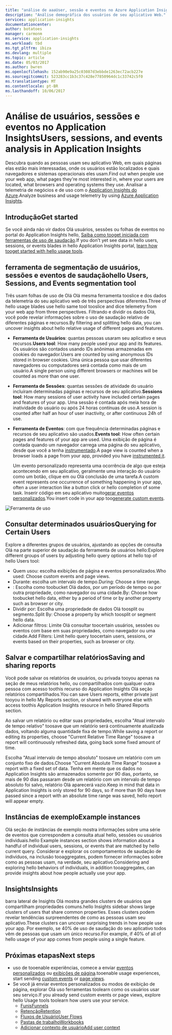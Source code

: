 ```yaml
---
title: "análise de aaaUser, sessão e eventos no Azure Application Insights | Documentos da Microsoft"
description: "Análise demográfica dos usuários de seu aplicativo Web."
services: application-insights
documentationcenter: 
author: botatoes
manager: carmonm
ms.service: application-insights
ms.workload: tbd
ms.tgt_pltfrm: ibiza
ms.devlang: multiple
ms.topic: article
ms.date: 05/03/2017
ms.author: bwren
ms.openlocfilehash: 152ab90e9a25c03087d3ebbde1263ec72acb227e
ms.sourcegitcommit: 523283cc1b3c37c428e77850964dc1c33742c5f0
ms.translationtype: MT
ms.contentlocale: pt-BR
ms.lasthandoff: 10/06/2017
---
```

# <a name="users-sessions-and-events-analysis-in-application-insights"></a><span data-ttu-id="a2367-103">Análise de usuários, sessões e eventos no Application Insights</span><span class="sxs-lookup"><span data-stu-id="a2367-103">Users, sessions, and events analysis in Application Insights</span></span>

<span data-ttu-id="a2367-104">Descubra quando as pessoas usam seu aplicativo Web, em quais páginas elas estão mais interessadas, onde os usuários estão localizados e quais navegadores e sistemas operacionais eles usam.</span><span class="sxs-lookup"><span data-stu-id="a2367-104">Find out when people use your web app, what pages they're most interested in, where your users are located, what browsers and operating systems they use.</span></span> <span data-ttu-id="a2367-105">Analisar a telemetria de negócios e de uso com o [Application Insights do Azure](app-insights-overview.md).</span><span class="sxs-lookup"><span data-stu-id="a2367-105">Analyze business and usage telemetry by using [Azure Application Insights](app-insights-overview.md).</span></span>

## <a name="get-started"></a><span data-ttu-id="a2367-106">Introdução</span><span class="sxs-lookup"><span data-stu-id="a2367-106">Get started</span></span>

<span data-ttu-id="a2367-107">Se você ainda não vir dados Olá usuários, sessões ou folhas de eventos no portal do Application Insights hello, [Saiba como tooget iniciada com ferramentas de uso de saudação](app-insights-usage-overview.md).</span><span class="sxs-lookup"><span data-stu-id="a2367-107">If you don't yet see data in hello users, sessions, or events blades in hello Application Insights portal, [learn how tooget started with hello usage tools](app-insights-usage-overview.md).</span></span>

## <a name="hello-users-sessions-and-events-segmentation-tool"></a><span data-ttu-id="a2367-108">ferramenta de segmentação de usuários, sessões e eventos de saudação</span><span class="sxs-lookup"><span data-stu-id="a2367-108">hello Users, Sessions, and Events segmentation tool</span></span>

<span data-ttu-id="a2367-109">Três usam folhas de uso de Olá Olá mesma ferramenta tooslice e dos dados da telemetria do seu aplicativo web de três perspectivas diferentes.</span><span class="sxs-lookup"><span data-stu-id="a2367-109">Three of hello usage blades use hello same tool tooslice and dice telemetry from your web app from three perspectives.</span></span> <span data-ttu-id="a2367-110">Filtrando e dividir os dados Olá, você pode revelar informações sobre o uso de saudação relativo de diferentes páginas e recursos.</span><span class="sxs-lookup"><span data-stu-id="a2367-110">By filtering and splitting hello data, you can uncover insights about hello relative usage of different pages and features.</span></span>

* <span data-ttu-id="a2367-111">**Ferramenta de Usuários**: quantas pessoas usaram seu aplicativo e seus recursos.</span><span class="sxs-lookup"><span data-stu-id="a2367-111">**Users tool**: How many people used your app and its features.</span></span>  <span data-ttu-id="a2367-112">Os usuários são contados usando IDs anônimas armazenadas em cookies do navegador.</span><span class="sxs-lookup"><span data-stu-id="a2367-112">Users are counted by using anonymous IDs stored in browser cookies.</span></span> <span data-ttu-id="a2367-113">Uma única pessoa que usar diferentes navegadores ou computadores será contada como mais de um usuário.</span><span class="sxs-lookup"><span data-stu-id="a2367-113">A single person using different browsers or machines will be counted as more than one user.</span></span>
* <span data-ttu-id="a2367-114">**Ferramenta de Sessões**: quantas sessões de atividade do usuário incluíram determinadas páginas e recursos de seu aplicativo.</span><span class="sxs-lookup"><span data-stu-id="a2367-114">**Sessions tool**: How many sessions of user activity have included certain pages and features of your app.</span></span> <span data-ttu-id="a2367-115">Uma sessão é contada após meia hora de inatividade do usuário ou após 24 horas contínuas de uso.</span><span class="sxs-lookup"><span data-stu-id="a2367-115">A session is counted after half an hour of user inactivity, or after continuous 24h of use.</span></span>
* <span data-ttu-id="a2367-116">**Ferramenta de Eventos**: com que frequência determinadas páginas e recursos de seu aplicativo são usados.</span><span class="sxs-lookup"><span data-stu-id="a2367-116">**Events tool**: How often certain pages and features of your app are used.</span></span> <span data-ttu-id="a2367-117">Uma exibição de página é contada quando um navegador carrega uma página do seu aplicativo, desde que você a tenha [instrumentado](app-insights-javascript.md).</span><span class="sxs-lookup"><span data-stu-id="a2367-117">A page view is counted when a browser loads a page from your app, provided you have [instrumented it](app-insights-javascript.md).</span></span> 

    <span data-ttu-id="a2367-118">Um evento personalizado representa uma ocorrência de algo que esteja acontecendo em seu aplicativo, geralmente uma interação do usuário como um botão, clique em ou Olá conclusão de uma tarefa.</span><span class="sxs-lookup"><span data-stu-id="a2367-118">A custom event represents one occurrence of something happening in your app, often a user interaction like a button click or hello completion of some task.</span></span> <span data-ttu-id="a2367-119">Inserir código em seu aplicativo muito[gerar eventos personalizados](app-insights-api-custom-events-metrics.md#trackevent).</span><span class="sxs-lookup"><span data-stu-id="a2367-119">You insert code in your app too[generate custom events](app-insights-api-custom-events-metrics.md#trackevent).</span></span>

![Ferramenta de uso](./media/app-insights-usage-segmentation/users.png)

## <a name="querying-for-certain-users"></a><span data-ttu-id="a2367-121">Consultar determinados usuários</span><span class="sxs-lookup"><span data-stu-id="a2367-121">Querying for Certain Users</span></span> 

<span data-ttu-id="a2367-122">Explore a diferentes grupos de usuários, ajustando as opções de consulta Olá na parte superior de saudação da ferramenta de usuários hello:</span><span class="sxs-lookup"><span data-stu-id="a2367-122">Explore different groups of users by adjusting hello query options at hello top of hello Users tool:</span></span> 

* <span data-ttu-id="a2367-123">Quem usou: escolha exibições de página e eventos personalizados.</span><span class="sxs-lookup"><span data-stu-id="a2367-123">Who used: Choose custom events and page views.</span></span> 
* <span data-ttu-id="a2367-124">Durante: escolha um intervalo de tempo.</span><span class="sxs-lookup"><span data-stu-id="a2367-124">During: Choose a time range.</span></span> 
* <span data-ttu-id="a2367-125">: Escolha como toobucket Olá dados, por um período de tempo ou por outra propriedade, como navegador ou uma cidade.</span><span class="sxs-lookup"><span data-stu-id="a2367-125">By: Choose how toobucket hello data, either by a period of time or by another property such as browser or city.</span></span> 
* <span data-ttu-id="a2367-126">Dividir por: Escolha uma propriedade de dados Olá toosplit ou segmento.</span><span class="sxs-lookup"><span data-stu-id="a2367-126">Split By: Choose a property by which toosplit or segment hello data.</span></span> 
* <span data-ttu-id="a2367-127">Adicionar filtros: Limite Olá consultar toocertain usuários, sessões ou eventos com base em suas propriedades, como navegador ou uma cidade.</span><span class="sxs-lookup"><span data-stu-id="a2367-127">Add Filters: Limit hello query toocertain users, sessions, or events based on their properties, such as browser or city.</span></span> 
 
## <a name="saving-and-sharing-reports"></a><span data-ttu-id="a2367-128">Salvar e compartilhar relatórios</span><span class="sxs-lookup"><span data-stu-id="a2367-128">Saving and sharing reports</span></span> 
<span data-ttu-id="a2367-129">Você pode salvar os relatórios de usuários, ou privada tooyou apenas na seção de meus relatórios hello, ou compartilhados com qualquer outra pessoa com acesso toothis recurso do Application Insights Olá seção relatórios compartilhados.</span><span class="sxs-lookup"><span data-stu-id="a2367-129">You can save Users reports, either private just tooyou in hello My Reports section, or shared with everyone else with access toothis Application Insights resource in hello Shared Reports section.</span></span>  
 
<span data-ttu-id="a2367-130">Ao salvar um relatório ou editar suas propriedades, escolha "Atual intervalo de tempo relativo" toosave que um relatório será continuamente atualizada dados, voltando alguma quantidade fixa de tempo.</span><span class="sxs-lookup"><span data-stu-id="a2367-130">While saving a report or editing its properties, choose "Current Relative Time Range" toosave a report will continuously refreshed data, going back some fixed amount of time.</span></span>  
 
<span data-ttu-id="a2367-131">Escolha "Atual intervalo de tempo absoluto" toosave um relatório com um conjunto fixo de dados.</span><span class="sxs-lookup"><span data-stu-id="a2367-131">Choose "Current Absolute Time Range" toosave a report with a fixed set of data.</span></span> <span data-ttu-id="a2367-132">Tenha em mente que os dados no Application Insights são armazenados somente por 90 dias, portanto, se mais de 90 dias passaram desde um relatório com um intervalo de tempo absoluto foi salvo, relatório Olá aparecerá vazio.</span><span class="sxs-lookup"><span data-stu-id="a2367-132">Keep in mind that data in Application Insights is only stored for 90 days, so if more than 90 days have passed since a report with an absolute time range was saved, hello report will appear empty.</span></span> 
 
## <a name="example-instances"></a><span data-ttu-id="a2367-133">Instâncias de exemplo</span><span class="sxs-lookup"><span data-stu-id="a2367-133">Example instances</span></span>

<span data-ttu-id="a2367-134">Olá seção de instâncias de exemplo mostra informações sobre uma série de eventos que correspondem a consulta atual hello, sessões ou usuários individuais.</span><span class="sxs-lookup"><span data-stu-id="a2367-134">hello Example instances section shows information about a handful of individual users, sessions, or events that are matched by hello current query.</span></span> <span data-ttu-id="a2367-135">Considerar e explorar os comportamentos de saudação de indivíduos, na inclusão tooaggregates, podem fornecer informações sobre como as pessoas usam, na verdade, seu aplicativo.</span><span class="sxs-lookup"><span data-stu-id="a2367-135">Considering and exploring hello behaviors of individuals, in addition tooaggregates, can provide insights about how people actually use your app.</span></span> 
 
## <a name="insights"></a><span data-ttu-id="a2367-136">Insights</span><span class="sxs-lookup"><span data-stu-id="a2367-136">Insights</span></span> 

<span data-ttu-id="a2367-137">barra lateral de Insights Olá mostra grandes clusters de usuários que compartilham propriedades comuns.</span><span class="sxs-lookup"><span data-stu-id="a2367-137">hello Insights sidebar shows large clusters of users that share common properties.</span></span> <span data-ttu-id="a2367-138">Esses clusters podem revelar tendências surpreendentes de como as pessoas usam seu aplicativo.</span><span class="sxs-lookup"><span data-stu-id="a2367-138">These clusters can uncover surprising trends in how people use your app.</span></span> <span data-ttu-id="a2367-139">Por exemplo, se 40% de uso de saudação do seu aplicativo todos vêm de pessoas que usam um único recurso.</span><span class="sxs-lookup"><span data-stu-id="a2367-139">For example, if 40% of all of hello usage of your app comes from people using a single feature.</span></span>  


## <a name="next-steps"></a><span data-ttu-id="a2367-140">Próximas etapas</span><span class="sxs-lookup"><span data-stu-id="a2367-140">Next steps</span></span>
- <span data-ttu-id="a2367-141">uso de tooenable experiências, comece a enviar [eventos personalizados](https://docs.microsoft.com/en-us/azure/application-insights/app-insights-api-custom-events-metrics#trackevent) ou [exibições de página](https://docs.microsoft.com/azure/application-insights/app-insights-api-custom-events-metrics#page-views).</span><span class="sxs-lookup"><span data-stu-id="a2367-141">tooenable usage experiences, start sending [custom events](https://docs.microsoft.com/en-us/azure/application-insights/app-insights-api-custom-events-metrics#trackevent) or [page views](https://docs.microsoft.com/azure/application-insights/app-insights-api-custom-events-metrics#page-views).</span></span>
- <span data-ttu-id="a2367-142">Se você já enviar eventos personalizados ou modos de exibição de página, explorar Olá uso ferramentas toolearn como os usuários usar seu serviço.</span><span class="sxs-lookup"><span data-stu-id="a2367-142">If you already send custom events or page views, explore hello Usage tools toolearn how users use your service.</span></span>
    - [<span data-ttu-id="a2367-143">Funis</span><span class="sxs-lookup"><span data-stu-id="a2367-143">Funnels</span></span>](usage-funnels.md)
    - [<span data-ttu-id="a2367-144">Retenção</span><span class="sxs-lookup"><span data-stu-id="a2367-144">Retention</span></span>](app-insights-usage-retention.md)
    - [<span data-ttu-id="a2367-145">Fluxos de Usuário</span><span class="sxs-lookup"><span data-stu-id="a2367-145">User Flows</span></span>](app-insights-usage-flows.md)
    - [<span data-ttu-id="a2367-146">Pastas de trabalho</span><span class="sxs-lookup"><span data-stu-id="a2367-146">Workbooks</span></span>](app-insights-usage-workbooks.md)
    - [<span data-ttu-id="a2367-147">Adicionar contexto de usuário</span><span class="sxs-lookup"><span data-stu-id="a2367-147">Add user context</span></span>](app-insights-usage-send-user-context.md)


